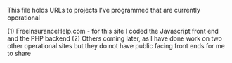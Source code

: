 This file holds URLs to projects I've programmed that are currently operational

(1) FreeInsuranceHelp.com - for this site I coded the Javascript front end and the PHP backend
(2) Others coming later, as I have done work on two other operational sites but they do not have public facing front ends for me to share

